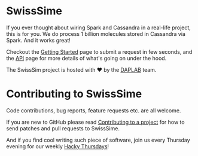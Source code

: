 SwissSime
====

If you ever thought about wiring Spark and Cassandra in a real-life project, this is for you. We do
process 1 billion molecules stored in Cassandra via Spark. And it works great!

Checkout the [Getting Started]() page to submit a request in few seconds, and the [API]() page for
more details of what's going on under the hood.

The SwissSim project is hosted with ❤ by the [DAPLAB](http://daplab.ch) team.


# Contributing to SwissSime

Code contributions, bug reports, feature requests etc. are all welcome.

If you are new to GitHub please read [Contributing to a project](https://help.github.com/articles/fork-a-repo) 
for how to send patches and pull requests to SwissSime.

And if you find cool writing such piece of software, join us every Thursday evening for our weekly [Hacky Thursdays](http://daplab.ch/#hacky)!

